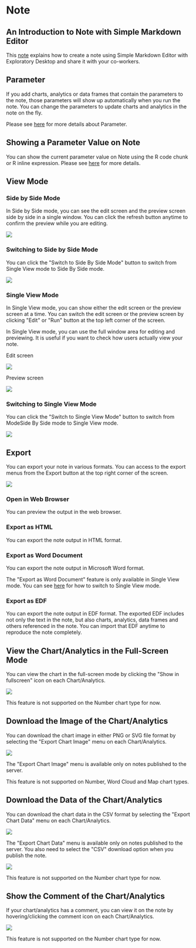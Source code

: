 # Note

## An Introduction to Note with Simple Markdown Editor

This [note](https://exploratory.io/note/kanaugust/An-Introduction-to-Note-with-Simple-Markdown-Editor-5790975430740516) explains how to create a note using Simple Markdown Editor with Exploratory Desktop and share it with your co-workers.



## Parameter

If you add charts, analytics or data frames that contain the parameters to the note, those parameters will show up automatically when you run the note. You can change the parameters to update charts and analytics in the note on the fly. 

Please see [here](../parameter/parameter.md) for more details about Parameter.


## Showing a Parameter Value on Note

You can show the current parameter value on Note using the R code chunk or R inline expression. Please see [here](../parameter/parameter.md#showing-the-parameter-value-on-note-dashboard) for more details.


## View Mode

### Side by Side Mode


In Side by Side mode, you can see the edit screen and the preview screen side by side in a single window. You can click the refresh button anytime to confirm the preview while you are editing. 

![](images/note3en.png)


### Switching to Side by Side Mode

You can click the "Switch to Side By Side Mode" button to switch from Single View mode to Side By Side mode. 

![](images/note6en.png)






### Single View Mode

In Single View mode, you can show either the edit screen or the preview screen at a time. You can switch the edit screen or the preview screen by clicking "Edit" or "Run" button at the top left corner of the screen. 

In Single View mode, you can use the full window area for editing and previewing. It is useful if you want to check how users actually view your note. 

Edit screen

![](images/note2en.png)

Preview screen

![](images/note1en.png)



### Switching to Single View Mode


You can click the "Switch to Single View Mode" button to switch from ModeSide By Side mode to Single View mode. 


![](images/note5en.png)



## Export

You can export your note in various formats. You can access to the export menus from the Export button at the top right corner of the screen. 

![](images/note4en.png)


### Open in Web Browser

You can preview the output in the web browser. 


### Export as HTML

You can export the note output in HTML format. 

### Export as Word Document 


You can export the note output in Microsoft Word format. 

The "Export as Word Document" feature is only available in Single View mode. You can see [here](#switching-to-single-view-mode) for how to switch to Single View mode.


### Export as EDF


You can export the note output in EDF format. The exported EDF includes not only the text in the note, but also charts, analytics, data frames and others referenced in the note. You can import that EDF anytime to reproduce the note completely. 





## View the Chart/Analytics in the Full-Screen Mode

You can view the chart in the full-screen mode by clicking the "Show in fullscreen" icon on each Chart/Analytics. 

![](images/note-view-fullscreen.png)

This feature is not supported on the Number chart type for now.

## Download the Image of the Chart/Analytics

You can download the chart image in either PNG or SVG file format by selecting the "Export Chart Image" menu on each Chart/Analytics. 

![](images/note-download-image.png)

The "Export Chart Image" menu is available only on notes published to the server. 

This feature is not supported on Number, Word Cloud and Map chart types. 


## Download the Data of the Chart/Analytics

You can download the chart data in the CSV format by selecting the "Export Chart Data" menu on each Chart/Analytics. 

![](images/note-download-data2.png)

The "Export Chart Data" menu is available only on notes published to the server. You also need to select the "CSV" download option when you publish the note. 

![](images/dashboard-download-data1.png)


This feature is not supported on the Number chart type for now.


## Show the Comment of the Chart/Analytics

If your chart/analytics has a comment, you can view it on the note by hovering/clicking the comment icon on each Chart/Analytics. 

![](images/note-chart-comment.png)

This feature is not supported on the Number chart type for now.